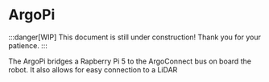 # ArgoPi

:::danger[WIP]
This document is still under construction! Thank you for your patience.
:::

The ArgoPi bridges a Rapberry Pi 5 to the ArgoConnect bus on board the robot. It also allows for easy connection to a LiDAR